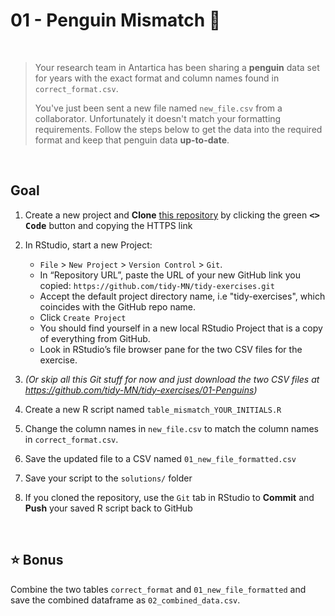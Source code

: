 # 01 - Penguin Mismatch :penguin:

<br>

> Your research team in Antartica has been sharing a **penguin** data set for years with the exact format and column names found in `correct_format.csv`.
>
> You've just been sent a new file named `new_file.csv` from a collaborator. Unfortunately it doesn't match your formatting requirements. Follow the steps below to get the data into the required format and keep that penguin data **up-to-date**.

<br>

## Goal

1. Create a new project and **Clone** [this repository](https://github.com/tidy-MN/tidy-exercises) by clicking the green <kbd>**<> Code**</kbd> button and copying the HTTPS link

1. In RStudio, start a new Project:

    - `File` > `New Project` > `Version Control` > `Git`.
    - In “Repository URL”, paste the URL of your new GitHub link you copied: `https://github.com/tidy-MN/tidy-exercises.git` 
    - Accept the default project directory name, i.e "tidy-exercises", which coincides with the GitHub repo name.
    - Click `Create Project`
    - You should find yourself in a new local RStudio Project that is a copy of everything from GitHub. 
    - Look in RStudio’s file browser pane for the two CSV files for the exercise.

1. *(Or skip all this Git stuff for now and just download the two CSV files at https://github.com/tidy-MN/tidy-exercises/01-Penguins)* 

1. Create a new R script named `table_mismatch_YOUR_INITIALS.R`

1. Change the column names in `new_file.csv` to match the column names in `correct_format.csv`. 

1. Save the updated file to a CSV named `01_new_file_formatted.csv`

1. Save your script to the `solutions/` folder

1. If you cloned the repository, use the `Git` tab in RStudio to **Commit** and **Push** your saved R script back to GitHub

<br>

## :star: Bonus

Combine the two tables `correct_format` and `01_new_file_formatted` and save the combined dataframe as `02_combined_data.csv`.
